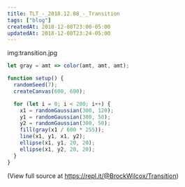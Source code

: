 ```yaml
---
title: TLT_-_2018.12.08_-_Transition
tags: ["blog"]
createdAt: 2018-12-08T23:00-05:00
updatedAt: 2018-12-08T23:24-05:00
---
```


img:transition.jpg

```js
let gray = amt => color(amt, amt, amt);

function setup() {
  randomSeed(7);
  createCanvas(600, 600);

  for (let i = 0; i < 200; i++) {
    x1 = randomGaussian(300, 120);
    y1 = randomGaussian(300, 50);
    y2 = randomGaussian(300, 50);
    fill(gray(x1 / 600 * 255));
    line(x1, y1, x1, y2);
    ellipse(x1, y1, 20, 20);
    ellipse(x1, y2, 20, 20);
  }
}
```

(View full source at https://repl.it/@BrockWilcox/Transition)

